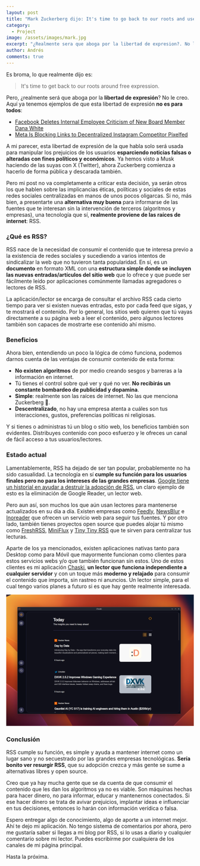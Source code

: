```yaml
---
layout: post
title: "Mark Zuckerberg dijo: It's time to go back to our roots and use RSS"
category:
  - Project
image: /assets/images/mark.jpg
excerpt: "¿Realmente sera que aboga por la libertad de expresion?. No le creo."
author: Andrés
comments: true
---
```


Es broma, lo que realmente dijo es:

> It's time to get back to our roots around free expression.

Pero, ¿realmente será que aboga por la **libertad de expresión**? No le creo. Aquí ya tenemos ejemplos de que esta libertad de expresión **no es para todos**:

- [Facebook Deletes Internal Employee Criticism of New Board Member Dana White](https://www.404media.co/facebook-deletes-internal-employee-criticism-of-new-board-member-dana-white/)
- [Meta Is Blocking Links to Decentralized Instagram Competitor Pixelfed](https://www.404media.co/meta-is-blocking-links-to-decentralized-instagram-competitor-pixelfed/)

A mi parecer, esta libertad de expresión de la que habla solo será usada para manipular los prejuicios de los usuarios **esparciendo noticias falsas o alteradas con fines políticos y económicos**. Ya hemos visto a Musk haciendo de las suyas con X (Twitter), ahora Zuckerberg comienza a hacerlo de forma pública y descarada también.

Pero mi post no va completamente a criticar esta decisión, ya serán otros los que hablen sobre las implicancias éticas, políticas y sociales de estas redes sociales centralizadas en manos de unos pocos oligarcas. Si no, más bien, a presentarte una **alternativa muy buena** para informarse de las fuentes que te interesan sin la intervención de terceros (algoritmos y empresas), una tecnología que sí, **realmente proviene de las raíces de internet**: RSS.

### ¿Qué es RSS?

RSS nace de la necesidad de consumir el contenido que te interesa previo a la existencia de redes sociales y sucediendo a varios intentos de sindicalizar la web que no tuvieron tanta popularidad. En sí, es un **documento** en formato XML con una **estructura simple donde se incluyen las nuevas entradas/artículos del sitio web** que lo ofrece y que puede ser fácilmente leído por aplicaciones comúnmente llamadas agregadores o lectores de RSS.

La aplicación/lector se encarga de consultar el archivo RSS cada cierto tiempo para ver si existen nuevas entradas, esto por cada feed que sigas, y te mostrará el contenido. Por lo general, los sitios web quieren que tú vayas directamente a su página web a leer el contenido, pero algunos lectores también son capaces de mostrarte ese contenido ahí mismo.

### Beneficios

Ahora bien, entendiendo un poco la lógica de cómo funciona, podemos darnos cuenta de las ventajas de consumir contenido de esta forma:

- **No existen algoritmos** de por medio creando sesgos y barreras a la información en internet.
- Tú tienes el control sobre qué ver y qué no ver. **No recibirás un constante bombardeo de publicidad y dopamina**.
- **Simple**: realmente son las raíces de internet. No las que menciona Zuckerberg 🤑.
- **Descentralizado**, no hay una empresa atenta a cuáles son tus interacciones, gustos, preferencias políticas ni religiosas.

Y si tienes o administras tú un blog o sitio web, los beneficios también son evidentes. Distribuyes contenido con poco esfuerzo y le ofreces un canal de fácil acceso a tus usuarios/lectores.

### Estado actual

Lamentablemente, RSS ha dejado de ser tan popular, probablemente no ha sido casualidad. La tecnología en sí **cumple su función para los usuarios finales pero no para los intereses de las grandes empresas**. [Google tiene un historial en ayudar a destruir la adopción de RSS](https://openrss.org/blog/how-google-helped-destroy-adoption-of-rss-feeds), un claro ejemplo de esto es la eliminación de Google Reader, un lector web.

Pero aun así, son muchos los que aún usan lectores para mantenerse actualizados en su día a día. Existen empresas como [Feedly](https://feedly.com/), [NewsBlur](https://www.newsblur.com/) e [Inoreader](https://www.inoreader.com/) que ofrecen un servicio web para seguir tus fuentes. Y por otro lado, también tienes proyectos open source que puedes alojar tú mismo como [FreshRSS](https://freshrss.org/), [MiniFlux](https://miniflux.app/) y [Tiny Tiny RSS](https://tt-rss.org) que te sirven para centralizar tus lecturas.

Aparte de los ya mencionados, existen aplicaciones nativas tanto para Desktop como para Móvil que mayormente funcionan como clientes para estos servicios webs y/o que también funcionan sin estos. Uno de estos clientes es mi aplicación [Chaski](https://chaski.a-chacon.com), **un lector que funciona independiente a cualquier servidor** y con un toque más **moderno y relajado** para consumir el contenido que importa, sin rastreo ni anuncios. Un lector simple, para el cual tengo varios planes a futuro si es que hay gente realmente interesada.

![Chaski app main view](/assets/images/today.png)

### Conclusión

RSS cumple su función, es simple y ayuda a mantener internet como un lugar sano y no secuestrado por las grandes empresas tecnológicas. **Sería bonito ver resurgir RSS**, que su adopción crezca y más gente se sume a alternativas libres y open source.

Creo que ya hay mucha gente que se da cuenta de que consumir el contenido que les dan los algoritmos ya no es viable. Son máquinas hechas para hacer dinero, no para informar, educar y mantenernos conectados. Si ese hacer dinero se trata de avivar prejuicios, implantar ideas e influenciar en tus decisiones, entonces lo harán con información verídica o falsa.

Espero entregar algo de conocimiento, algo de aporte a un internet mejor. Ahí te dejo mi aplicación. No tengo sistema de comentarios por ahora, pero me gustaría saber si llegas a mi blog por RSS, si lo usas a diario y cualquier comentario sobre mi lector. Puedes escribirme por cualquiera de los canales de mi página principal.

Hasta la próxima.

